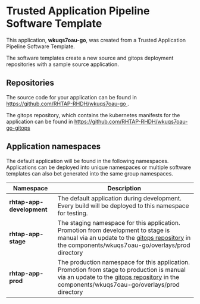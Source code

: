 # Trusted Application Pipeline Software Template

This application, **wkuqs7oau-go**, was created from a Trusted Application Pipeline Software Template.

The software templates create a new source and gitops deployment repositories with a sample source application. 

## Repositories

The source code for your application can be found in [https://github.com/RHTAP-RHDH/wkuqs7oau-go ](https://github.com/RHTAP-RHDH/wkuqs7oau-go ).
 
The gitops repository, which contains the kubernetes manifests for the application can be found in 
[https://github.com/RHTAP-RHDH/wkuqs7oau-go-gitops ](https://github.com/RHTAP-RHDH/wkuqs7oau-go-gitops ) 

## Application namespaces 

The default application will be found in the following namespaces. Applications can be deployed into unique namespaces or multiple software templates can also bet generated into the same group namespaces.  

|  Namespace   |  Description   |  
| -------- | -------- |   
| **rhtap-app-development** | The default application during development. Every build will be deployed to this namespace for testing. | 
| **rhtap-app-stage** | The staging namespace for this application. Promotion from development to stage is manual via an update to the [gitops repository](https://github.com/RHTAP-RHDH/wkuqs7oau-go-gitops ) in the components/wkuqs7oau-go/overlays/prod directory |  
| **rhtap-app-prod** | The production namespace for this application. Promotion from stage to production is manual via an update to the [gitops repository](https://github.com/RHTAP-RHDH/wkuqs7oau-go-gitops ) in the components/wkuqs7oau-go/overlays/prod directory | 